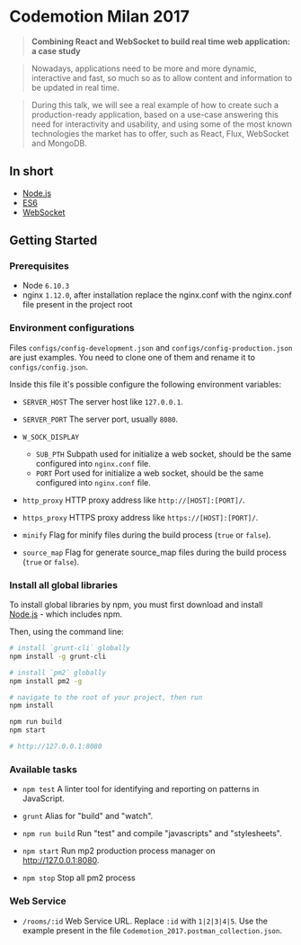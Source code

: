 Codemotion Milan 2017
=====================

> **Combining React and WebSocket to build real time web application: a case study**

> Nowadays, applications need to be more and more dynamic, interactive and fast, so much so as to allow content and information to be updated in real time.

> During this talk, we will see a real example of how to create such a production-ready application, based on a use-case answering this need for interactivity and usability, and using some of the most known technologies the market has to offer, such as React, Flux, WebSocket and MongoDB.


## In short

- [Node.js]
- [ES6]
- [WebSocket]


## Getting Started

### Prerequisites

- Node `6.10.3`
- nginx `1.12.0`, after installation replace the nginx.conf with the nginx.conf file present in the project root


### Environment configurations

Files `configs/config-development.json` and `configs/config-production.json` are just examples.
You need to clone one of them and rename it to `configs/config.json`.

Inside this file it's possible configure the following environment variables:

* `SERVER_HOST`     The server host like `127.0.0.1`.
* `SERVER_PORT`     The server port, usually `8080`.

* `W_SOCK_DISPLAY`
    * `SUB_PTH`     Subpath used for initialize a web socket, should be the same configured into `nginx.conf` file.
    * `PORT`        Port used for initialize a web socket, should be the same configured into `nginx.conf` file.

* `http_proxy`      HTTP proxy address like `http://[HOST]:[PORT]/`.
* `https_proxy`     HTTPS proxy address like `https://[HOST]:[PORT]/`.

* `minify`          Flag for minify files during the build process (`true` or `false`).
* `source_map`      Flag for generate source_map files during the build process (`true` or `false`).


### Install all global libraries

To install global libraries by npm, you must first download and install [Node.js] - which includes npm.

Then, using the command line:

```sh
# install `grunt-cli` globally
npm install -g grunt-cli

# install `pm2` globally
npm install pm2 -g

# navigate to the root of your project, then run
npm install

npm run build
npm start

# http://127.0.0.1:8080
```


### Available tasks

* `npm test`        A linter tool for identifying and reporting on patterns in JavaScript.
* `grunt`           Alias for "build" and "watch".

* `npm run build`   Run "test" and compile "javascripts" and "stylesheets".
* `npm start`       Run mp2 production process manager on http://127.0.0.1:8080.

* `npm stop`        Stop all pm2 process    

### Web Service

* `/rooms/:id`      Web Service URL. Replace `:id` with `1|2|3|4|5`. 
                    Use the example present in the file `Codemotion_2017.postman_collection.json`. 


[Node.js]: <https://nodejs.org/it/>
[ES6]: <http://es6-features.org/>
[WebSocket]: <https://developer.mozilla.org/it/docs/WebSockets>
